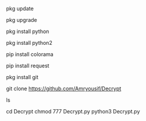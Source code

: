 pkg update

pkg upgrade

pkg install python

pkg install python2

pip install colorama

pip install request

pkg install git

git clone https://github.com/Amryousif/Decrypt

ls


cd Decrypt
chmod 777 Decrypt.py
python3 Decrypt.py
